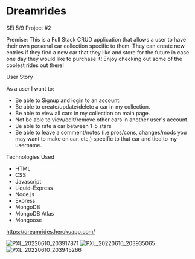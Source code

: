 # Dreamrides

SEi 5/9 Project #2

Premise:
This is a Full Stack CRUD application that allows a user to have their own personal car collection specific to them. They can create new entries if they find a new car that they like and store for the future in case one day they would like to purchase it! Enjoy checking out some of the coolest rides out there!

User Story

As a user I want to:

- Be able to Signup and login to an account.
- Be able to create/update/delete a car in my collection.
- Be able to view all cars in my collection on main page.
- Not be able to view/edit/remove other cars in another user's account.
- Be able to rate a car between 1-5 stars
- Be able to leave a comment/notes (i.e pros/cons, changes/mods you may want to make on car, etc.) specific to that car and tied to my username.

Technologies Used
- HTML
- CSS
- Javascript
- Liquid-Express
- Node.js
- Express
- MongoDB
- MongoDB Atlas
- Mongoose

https://dreamrides.herokuapp.com/

![PXL_20220610_203917871](https://user-images.githubusercontent.com/102341554/173152563-c218ea1c-67e4-477b-ad6e-609198de1184.jpg)
![PXL_20220610_203935065](https://user-images.githubusercontent.com/102341554/173152566-3b280500-4a54-4443-ab14-5c509a698105.jpg)
![PXL_20220610_203945266](https://user-images.githubusercontent.com/102341554/173152570-fb078cd0-5b42-4b9b-9d2b-4911e580cb2c.jpg)
